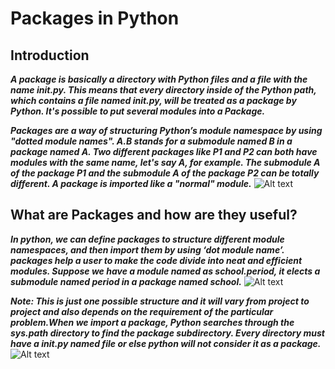 # Packages in Python
## Introduction

***A package is basically a directory with Python files and a file with the name __init__.py. This means that every directory inside of the Python path, which contains a file named __init__.py, will be treated as a package by Python. It's possible to put several modules into a Package.***

***Packages are a way of structuring Python’s module namespace by using "dotted module names". A.B stands for a submodule named B in a package named A. Two different packages like P1 and P2 can both have modules with the same name, let's say A, for example. The submodule A of the package P1 and the submodule A of the package P2 can be totally different. A package is imported like a "normal" module.***
![Alt text](https://www.python-course.eu/images/packages_300w.webp "a title")

## What are Packages and how are they useful?
***In python, we can define packages to structure different module namespaces, and then import them by using ‘dot module name’.
packages help a user to make the code divide into neat and efficient modules. Suppose we have a module named as school.period, it elects a submodule named period in a package named school.***
![Alt text](https://encrypted-tbn0.gstatic.com/images?q=tbn:ANd9GcSxnaok0ww5dLKnZUbSvIiO6XssjQW_UYtAjg&usqp=CAU "a title")


***Note: This is just one possible structure and it will vary from project to project and also depends on the requirement of the particular problem.When we import a package, Python searches through the sys.path directory to find the package subdirectory. Every directory must have a _init_.py named file or else python will not consider it as a package.***
![Alt text](https://encrypted-tbn0.gstatic.com/images?q=tbn:ANd9GcT4MEqchRm8lyzAEMvdFfo_Jmv51tRAx6Ey7g&usqp=CAU "a title")